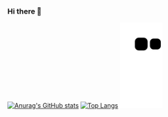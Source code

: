 ### Hi there 👋
[![Anurag's GitHub stats](https://github-readme-stats.vercel.app/api?username=whiteibescu)](https://github.com/anuraghazra/github-readme-stats)
[![Top Langs](https://github-readme-stats.vercel.app/api/top-langs/?username=whiteibescu&hide=cmake,javascript)](https://github.com/anuraghazra/github-readme-stats)
![snake gif](https://github.com/whiteibescu/whiteibescu/blob/output/github-contribution-grid-snake.svg)
<!--
**whiteibescu/whiteibescu** is a ✨ _special_ ✨ repository because its `README.md` (this file) appears on your GitHub profile.

Here are some ideas to get you started:

- 🔭 I’m currently working on ...
- 🌱 I’m currently learning ...
- 👯 I’m looking to collaborate on ...
- 🤔 I’m looking for help with ...
- 💬 Ask me about ...
- 📫 How to reach me: ...
- 😄 Pronouns: ...
- ⚡ Fun fact: ...
-->
